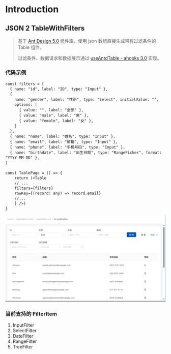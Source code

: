 # Introduction

## JSON 2 TableWithFilters

>  基于 [Ant Design 5.0](https://ant.design/index-cn) 组件库，使用 json 数组直接生成带有过滤条件的 Table 组件。
>
>  过滤条件、数据请求和数据展示通过 [useAntdTable - ahooks 3.0](https://ahooks.js.org/zh-CN/hooks/use-antd-table) 实现。

### 代码示例

```tsx
const filters = [
  { name: "id", label: "ID", type: "Input" },
  {
    name: "gender", label: "性别", type: "Select", initialValue: "",
    options: [
      { value: "", label: "全部" },
      { value: "male", label: "男" },
      { value: "female", label: "女" },
    ]
  },
  { name: "name", label: "姓名", type: "Input" },
  { name: "email", label: "邮箱", type: "Input" },
  { name: "phone", label: "手机号码", type: "Input" },
  { name: "birthdate", label: "出生日期", type: "RangePicker", format: "YYYY-MM-DD" },
]

const TablePage = () => {
    return (<Table
    // ...
    filters={filters}
    rowKey={(record: any) => record.email}
    //...
    } />)
}
```

<img src="../../../assets/images/demo/image-20240710163624526.png" alt="image" style="zoom: 50%;" />

### 当前支持的 FilterItem 

1. InputFilter
2. SelectFilter
3. DateFilter
4. RangeFilter
5. TreeFilter

